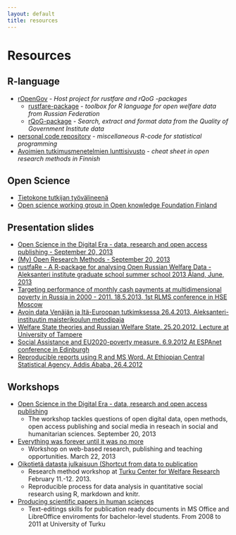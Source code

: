 ```yaml
---
layout: default
title: resources
---
```


# Resources

## R-language

- [rOpenGov](http://ropengov.github.io/) - *Host project for rustfare and rQoG -packages*
    - [rustfare-package](/rustfare_doc/) - *toolbox for R language for open welfare data from Russian Federation*
    - [rQoG-package](/rqog_doc/) - *Search, extract and format data from the Quality of Government Institute data*
- [personal code repository](/r-tutorial) - *miscellaneous R-code for statistical programming*
- [Avoimien tutkimusmenetelmien lunttisivusto](http://muuankarski.github.io/luntti/) - *cheat sheet in open research methods in Finnish*

<!-- - [karskitools-package](/karskitools) - *Collection of functions to facilitate reproducible analysis with R, knitr and pandoc* -->

## Open Science

- [Tietokone tutkijan työvälineenä](http://research.muuankarski.org/tutorial/doku.php)
- [Open science working group in Open knowledge Foundation Finland](http://fi.okfn.org/wg/openscience/)

## Presentation slides

- [Open Science in the Digital Era - data, research and open access publishing - September 20, 2013](http://markuskainu.fi/workshop/openscience2013/openscience2013_slides.html#/)
- [(My) Open Research Methods - September 20, 2013](http://markuskainu.fi/workshop/openscience2013/openscience2013_slides_method.html#/)
- [rustfaRe - A R-package for analysing Open Russian Welfare Data - Aleksanteri institute graduate school summer school 2013 Åland, June, 2013](http://markuskainu.fi/material/presentation/rustfare_slides.html#/)
- [Targeting performance of monthly cash payments at multidimensional poverty in Russia in 2000 - 2011. 18.5.2013, 1st RLMS conference in HSE Moscow](http://research.muuankarski.org/rlms/papers/conference2013/slides/hseRlms2013Slides.html)
- [Avoin data Venäjän ja Itä-Euroopan tutkimksessa 26.4.2013, Aleksanteri-instituutin maisterikoulun metodipaja](http://research.muuankarski.org/GDELT/slides/slides.html)
- [Welfare State theories and Russian Welfare State. 25.20.2012. Lecture at University of Tampere](http://markuskainu.fi/material/presentation/tampere20121025.html)
- [Social Assistance and EU2020-poverty measure. 6.9.2012 At ESPAnet conference in Edinburgh](http://markuskainu.fi/material/presentation/espanet2012/slides.html)
- [Reproducible reports using R and MS Word. At Ethiopian Central Statistical Agency, Addis Ababa, 26.4.2012](http://markuskainu.fi/material/presentation/reproducible_addis042012.pdf)

## Workshops

- [Open Science in the Digital Era - data, research and open access publishing](http://markuskainu.fi/workshop/openscience2013)
    - The workshop tackles questions of open digital data, open methods, open access publishing and social media in reseach in social and humanitarian sciences.  September 20, 2013
- [Everything was forever until it was no more](http://markuskainu.fi/workshop/digitalization)
    - Workshop on web-based research, publishing and teaching opportunities. March 22, 2013
- [Oikotietä datasta julkaisuun (Shortcut from data to publication](http://markuskainu.fi/workshop/toistettava/)
    - Research method workshop at [Turku Center for Welfare Research](http://www.utu.fi/fi/yksikot/soc/yksikot/sosiaalitieteet/tcwr/Sivut/home.aspx) February 11.-12. 2013.
    - Reproducible process for data analysis in quantitative social research using R, markdown and knitr.
- [Producing scientific papers in human sciences](http://research.muuankarski.org/tutorial/)
    - Text-editings skills for publication ready documents in MS Office and LibreOffice enviroments for bachelor-level students. From 2008 to 2011 at University of Turku

